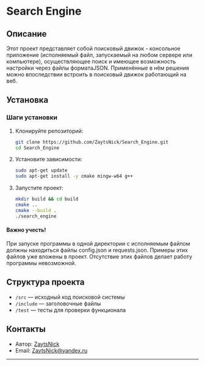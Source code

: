# Search Engine

## Описание
Этот проект представляет собой поисковый движок - консольное приложение (исполняемый файл, запускаемый на любом сервере или компьютере),  осуществляющее поиск и имеющее возможность настройки через файлы форматаJSON. Применённые в нём решения можно впоследствии встроить в поисковый движок работающий на веб.
## Установка

### Шаги установки
1. Клонируйте репозиторий:
    ```bash
    git clone https://github.com/ZaytsNick/Search_Engine.git
    cd Search_Engine
    ```
2. Установите зависимости:
    ```bash
   sudo apt-get update
   sudo apt-get install -y cmake mingw-w64 g++
    ```
3. Запустите проект:
    ```bash
   mkdir build && cd build
   cmake ..
   cmake --build .
   ./search_engine
    ```
#### Важно учесть!   
При запуске программы в одной директории с исполняемым файлом должны находиться файлы config.json и requests.json. Примеры этих файлов уже вложены в проект. Отсутствие этих файлов делает работу программы невозможной.
 
## Структура проекта
- `/src` — исходный код поисковой системы
- `/include` — заголовочные файлы
- `/test` — тесты для проверки функционала


## Контакты
- Автор: [ZaytsNick](https://github.com/ZaytsNick)
- Email: [ZaytsNick@yandex.ru](ZaytsNick@yandex.ru)
---